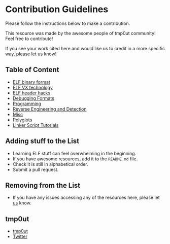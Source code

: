 # Contribution Guidelines

Please follow the instructions below to make a contribution.

This resource was made by the awesome people of tmp0ut community! Feel free to contribute!

If you see your work cited here and would like us to credit in a more specific way, please let us know!

## Table of Content

- [ELF binary format](README.md#ELF-binary-format)
- [ELF VX technology](README.md#ELF-VX-technology)
- [ELF header hacks](README.md#ELF-header-hacks)
- [Debugging Formats](README.md#Debugging-Formats)
- [Programming](README.md#Programming)
- [Reverse Engineering and Detection](README.md#Reverse-Engineering-and-Detection)
- [Misc](README.md#Misc)
- [Polyglots](README.md#Polyglots)
- [Linker Script Tutorials](README.md#Linker-Script-Tutorials)

## Adding stuff to the List

- Learning ELF stuff can feel overwhelming in the beginning.
- If you have awesome resources, add it to the `README.md` file.
- Check it is still in alphabetical order.
- Submit a pull request.

## Removing from the List

- If you have any issues accessing any of the resources here, please let [us](https://github.com/tmpout/awesome-_x-resources/issues) know.

## tmp0ut

- [tmp0ut](https://tmpout.sh/#)
- [Twitter](https://twitter.com/tmpout)
